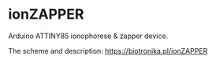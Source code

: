 # ionZAPPER
Arduino ATTINY85 ionophorese &amp; zapper device.

The scheme and description: https://biotronika.pl/ionZAPPER
